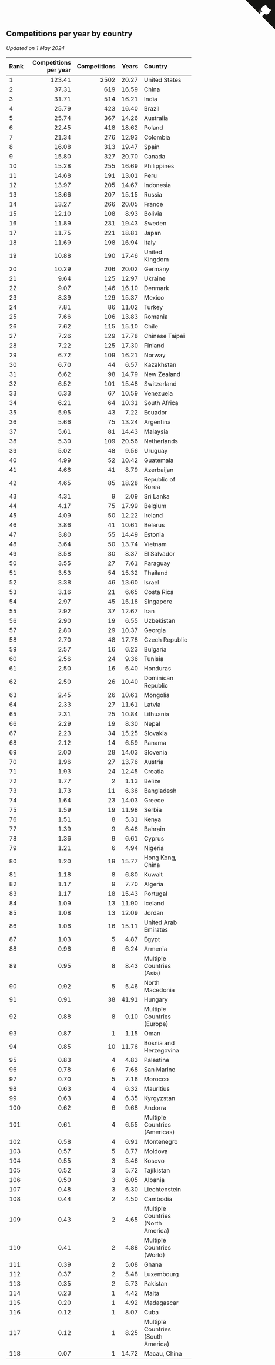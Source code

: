 ## Competitions per year by country

*Updated on  1 May 2024*

| Rank | Competitions per year | Competitions | Years | Country |
| :--- | ---: | ---: | ---: | :--- |
| 1 | 123.41 | 2502 | 20.27 | United States |
| 2 | 37.31 | 619 | 16.59 | China |
| 3 | 31.71 | 514 | 16.21 | India |
| 4 | 25.79 | 423 | 16.40 | Brazil |
| 5 | 25.74 | 367 | 14.26 | Australia |
| 6 | 22.45 | 418 | 18.62 | Poland |
| 7 | 21.34 | 276 | 12.93 | Colombia |
| 8 | 16.08 | 313 | 19.47 | Spain |
| 9 | 15.80 | 327 | 20.70 | Canada |
| 10 | 15.28 | 255 | 16.69 | Philippines |
| 11 | 14.68 | 191 | 13.01 | Peru |
| 12 | 13.97 | 205 | 14.67 | Indonesia |
| 13 | 13.66 | 207 | 15.15 | Russia |
| 14 | 13.27 | 266 | 20.05 | France |
| 15 | 12.10 | 108 | 8.93 | Bolivia |
| 16 | 11.89 | 231 | 19.43 | Sweden |
| 17 | 11.75 | 221 | 18.81 | Japan |
| 18 | 11.69 | 198 | 16.94 | Italy |
| 19 | 10.88 | 190 | 17.46 | United Kingdom |
| 20 | 10.29 | 206 | 20.02 | Germany |
| 21 | 9.64 | 125 | 12.97 | Ukraine |
| 22 | 9.07 | 146 | 16.10 | Denmark |
| 23 | 8.39 | 129 | 15.37 | Mexico |
| 24 | 7.81 | 86 | 11.02 | Turkey |
| 25 | 7.66 | 106 | 13.83 | Romania |
| 26 | 7.62 | 115 | 15.10 | Chile |
| 27 | 7.26 | 129 | 17.78 | Chinese Taipei |
| 28 | 7.22 | 125 | 17.30 | Finland |
| 29 | 6.72 | 109 | 16.21 | Norway |
| 30 | 6.70 | 44 | 6.57 | Kazakhstan |
| 31 | 6.62 | 98 | 14.79 | New Zealand |
| 32 | 6.52 | 101 | 15.48 | Switzerland |
| 33 | 6.33 | 67 | 10.59 | Venezuela |
| 34 | 6.21 | 64 | 10.31 | South Africa |
| 35 | 5.95 | 43 | 7.22 | Ecuador |
| 36 | 5.66 | 75 | 13.24 | Argentina |
| 37 | 5.61 | 81 | 14.43 | Malaysia |
| 38 | 5.30 | 109 | 20.56 | Netherlands |
| 39 | 5.02 | 48 | 9.56 | Uruguay |
| 40 | 4.99 | 52 | 10.42 | Guatemala |
| 41 | 4.66 | 41 | 8.79 | Azerbaijan |
| 42 | 4.65 | 85 | 18.28 | Republic of Korea |
| 43 | 4.31 | 9 | 2.09 | Sri Lanka |
| 44 | 4.17 | 75 | 17.99 | Belgium |
| 45 | 4.09 | 50 | 12.22 | Ireland |
| 46 | 3.86 | 41 | 10.61 | Belarus |
| 47 | 3.80 | 55 | 14.49 | Estonia |
| 48 | 3.64 | 50 | 13.74 | Vietnam |
| 49 | 3.58 | 30 | 8.37 | El Salvador |
| 50 | 3.55 | 27 | 7.61 | Paraguay |
| 51 | 3.53 | 54 | 15.32 | Thailand |
| 52 | 3.38 | 46 | 13.60 | Israel |
| 53 | 3.16 | 21 | 6.65 | Costa Rica |
| 54 | 2.97 | 45 | 15.18 | Singapore |
| 55 | 2.92 | 37 | 12.67 | Iran |
| 56 | 2.90 | 19 | 6.55 | Uzbekistan |
| 57 | 2.80 | 29 | 10.37 | Georgia |
| 58 | 2.70 | 48 | 17.78 | Czech Republic |
| 59 | 2.57 | 16 | 6.23 | Bulgaria |
| 60 | 2.56 | 24 | 9.36 | Tunisia |
| 61 | 2.50 | 16 | 6.40 | Honduras |
| 62 | 2.50 | 26 | 10.40 | Dominican Republic |
| 63 | 2.45 | 26 | 10.61 | Mongolia |
| 64 | 2.33 | 27 | 11.61 | Latvia |
| 65 | 2.31 | 25 | 10.84 | Lithuania |
| 66 | 2.29 | 19 | 8.30 | Nepal |
| 67 | 2.23 | 34 | 15.25 | Slovakia |
| 68 | 2.12 | 14 | 6.59 | Panama |
| 69 | 2.00 | 28 | 14.03 | Slovenia |
| 70 | 1.96 | 27 | 13.76 | Austria |
| 71 | 1.93 | 24 | 12.45 | Croatia |
| 72 | 1.77 | 2 | 1.13 | Belize |
| 73 | 1.73 | 11 | 6.36 | Bangladesh |
| 74 | 1.64 | 23 | 14.03 | Greece |
| 75 | 1.59 | 19 | 11.98 | Serbia |
| 76 | 1.51 | 8 | 5.31 | Kenya |
| 77 | 1.39 | 9 | 6.46 | Bahrain |
| 78 | 1.36 | 9 | 6.61 | Cyprus |
| 79 | 1.21 | 6 | 4.94 | Nigeria |
| 80 | 1.20 | 19 | 15.77 | Hong Kong, China |
| 81 | 1.18 | 8 | 6.80 | Kuwait |
| 82 | 1.17 | 9 | 7.70 | Algeria |
| 83 | 1.17 | 18 | 15.43 | Portugal |
| 84 | 1.09 | 13 | 11.90 | Iceland |
| 85 | 1.08 | 13 | 12.09 | Jordan |
| 86 | 1.06 | 16 | 15.11 | United Arab Emirates |
| 87 | 1.03 | 5 | 4.87 | Egypt |
| 88 | 0.96 | 6 | 6.24 | Armenia |
| 89 | 0.95 | 8 | 8.43 | Multiple Countries (Asia) |
| 90 | 0.92 | 5 | 5.46 | North Macedonia |
| 91 | 0.91 | 38 | 41.91 | Hungary |
| 92 | 0.88 | 8 | 9.10 | Multiple Countries (Europe) |
| 93 | 0.87 | 1 | 1.15 | Oman |
| 94 | 0.85 | 10 | 11.76 | Bosnia and Herzegovina |
| 95 | 0.83 | 4 | 4.83 | Palestine |
| 96 | 0.78 | 6 | 7.68 | San Marino |
| 97 | 0.70 | 5 | 7.16 | Morocco |
| 98 | 0.63 | 4 | 6.32 | Mauritius |
| 99 | 0.63 | 4 | 6.35 | Kyrgyzstan |
| 100 | 0.62 | 6 | 9.68 | Andorra |
| 101 | 0.61 | 4 | 6.55 | Multiple Countries (Americas) |
| 102 | 0.58 | 4 | 6.91 | Montenegro |
| 103 | 0.57 | 5 | 8.77 | Moldova |
| 104 | 0.55 | 3 | 5.46 | Kosovo |
| 105 | 0.52 | 3 | 5.72 | Tajikistan |
| 106 | 0.50 | 3 | 6.05 | Albania |
| 107 | 0.48 | 3 | 6.30 | Liechtenstein |
| 108 | 0.44 | 2 | 4.50 | Cambodia |
| 109 | 0.43 | 2 | 4.65 | Multiple Countries (North America) |
| 110 | 0.41 | 2 | 4.88 | Multiple Countries (World) |
| 111 | 0.39 | 2 | 5.08 | Ghana |
| 112 | 0.37 | 2 | 5.48 | Luxembourg |
| 113 | 0.35 | 2 | 5.73 | Pakistan |
| 114 | 0.23 | 1 | 4.42 | Malta |
| 115 | 0.20 | 1 | 4.92 | Madagascar |
| 116 | 0.12 | 1 | 8.07 | Cuba |
| 117 | 0.12 | 1 | 8.25 | Multiple Countries (South America) |
| 118 | 0.07 | 1 | 14.72 | Macau, China |


<a href="https://github.com/JustinTimeCuber/wca_statistics" class="github-corner" aria-label="View source on Github"><svg width="80" height="80" viewBox="0 0 250 250" style="fill:#151513; color:#fff; position: absolute; top: 0; border: 0; right: 0;" aria-hidden="true"><path d="M0,0 L115,115 L130,115 L142,142 L250,250 L250,0 Z"></path><path d="M128.3,109.0 C113.8,99.7 119.0,89.6 119.0,89.6 C122.0,82.7 120.5,78.6 120.5,78.6 C119.2,72.0 123.4,76.3 123.4,76.3 C127.3,80.9 125.5,87.3 125.5,87.3 C122.9,97.6 130.6,101.9 134.4,103.2" fill="currentColor" style="transform-origin: 130px 106px;" class="octo-arm"></path><path d="M115.0,115.0 C114.9,115.1 118.7,116.5 119.8,115.4 L133.7,101.6 C136.9,99.2 139.9,98.4 142.2,98.6 C133.8,88.0 127.5,74.4 143.8,58.0 C148.5,53.4 154.0,51.2 159.7,51.0 C160.3,49.4 163.2,43.6 171.4,40.1 C171.4,40.1 176.1,42.5 178.8,56.2 C183.1,58.6 187.2,61.8 190.9,65.4 C194.5,69.0 197.7,73.2 200.1,77.6 C213.8,80.2 216.3,84.9 216.3,84.9 C212.7,93.1 206.9,96.0 205.4,96.6 C205.1,102.4 203.0,107.8 198.3,112.5 C181.9,128.9 168.3,122.5 157.7,114.1 C157.9,116.9 156.7,120.9 152.7,124.9 L141.0,136.5 C139.8,137.7 141.6,141.9 141.8,141.8 Z" fill="currentColor" class="octo-body"></path></svg></a><style>.github-corner:hover .octo-arm{animation:octocat-wave 560ms ease-in-out}@keyframes octocat-wave{0%,100%{transform:rotate(0)}20%,60%{transform:rotate(-25deg)}40%,80%{transform:rotate(10deg)}}@media (max-width:500px){.github-corner:hover .octo-arm{animation:none}.github-corner .octo-arm{animation:octocat-wave 560ms ease-in-out}}</style>
